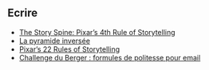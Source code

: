 ## Ecrire

* [The Story Spine: Pixar’s 4th Rule of Storytelling](http://www.aerogrammestudio.com/2013/03/22/the-story-spine-pixars-4th-rule-of-storytelling/)
* [La pyramide inversée](https://yellowdolphins.com/publications/dossier-la-pyramide-inversee/)
* [Pixar’s 22 Rules of Storytelling](http://www.aerogrammestudio.com/2013/03/07/pixars-22-rules-of-storytelling/)
* [Challenge du Berger : formules de politesse pour email](https://github.com/desbenoit/ChallengeDuBerger/blob/master/Formules.md)
